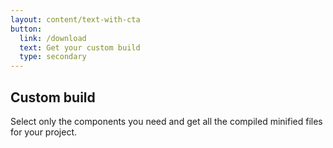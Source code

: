 ```yaml
---
layout: content/text-with-cta
button:
  link: /download
  text: Get your custom build
  type: secondary
---
```


## Custom build

Select only the components you need and get all the compiled minified files for your project.
